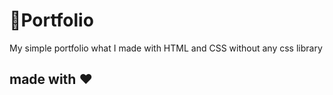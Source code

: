 # 🚀Portfolio

My simple portfolio what I made with HTML and CSS without any css library 

## made with ❤
